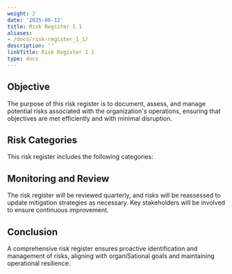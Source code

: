```yaml
---
weight: 2
date: '2025-06-12'
title: Risk Register 1 1
aliases:
- /docs/risk-register_1_1/
description: ''
linkTitle: Risk Register 1 1
type: docs
---
```


<!-- Unsupported block type: table_of_contents -->

## Objective

The purpose of this risk register is to document, assess, and manage potential risks associated with the organization's operations, ensuring that objectives are met efficiently and with minimal disruption.

## Risk Categories

This risk register includes the following categories:

<!-- Unsupported block type: child_database -->



## Monitoring and Review

The risk register will be reviewed quarterly, and risks will be reassessed to update mitigation strategies as necessary. Key stakeholders will be involved to ensure continuous improvement.

## Conclusion

A comprehensive risk register ensures proactive identification and management of risks, aligning with organiSational goals and maintaining operational resilience.



